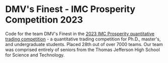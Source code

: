 # DMV's Finest - IMC Prosperity Competition 2023

Code for the team DMV's Finest in the [2023 IMC Prosperity quantitative trading competition]([url](https://prosperity.imc.com/)) - a quantitative trading competition for Ph.D., master's, and undergraduate students. Placed 28th out of over 7000 teams. Our team was comprised entirely of seniors from the Thomas Jefferson High School for Science and Technology. 
